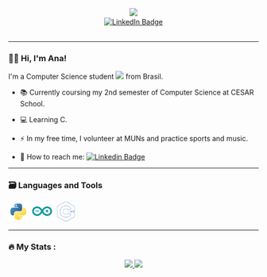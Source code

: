 <div id="header" align="center">
  <img src="https://media.giphy.com/media/SYHz66JfYHbBtZXjHy/giphy.gif" width="200"/>

<div id="badges">
    <a href="https://www.linkedin.com/in/anabeatrizxalves/">
        <img src= "https://img.shields.io/badge/LinkedIn-white?style=for-the-badge&logo=linkedin&logoColor=black" alt="LinkedIn Badge"/>
    </a>
    </div>
    <img src="https://komarev.com/ghpvc/?username=anabxalves&style=flat-square&color=blue" alt=""/>
</div>

---

### :woman_technologist: Hi, I'm Ana!
I'm a Computer Science student <img src="https://media.giphy.com/media/WUlplcMpOCEmTGBtBW/giphy.gif" width="30"> from Brasil.

- :books: Currently coursing my 2nd semester of Computer Science at CESAR School.

- :computer: Learning C.

- :zap: In my free time, I volunteer at MUNs and practice sports and music.

- :email: How to reach me: [![Linkedin Badge](https://img.shields.io/badge/-anabxalves-white?style=flat&logo=Linkedin&logoColor=black)](https://www.linkedin.com/in/anabeatrizxalves/)

---
### :card_file_box: Languages and Tools

<div>
  <img src="https://github.com/devicons/devicon/blob/master/icons/python/python-original.svg" title="Python" alt="Python" width="40" height="40"/>&nbsp;
  <img src="https://github.com/devicons/devicon/blob/master/icons/arduino/arduino-original.svg" title="Arduino" alt="Arduino" width="40" height="40"/>&nbsp;
  <img src="https://github.com/devicons/devicon/blob/master/icons/cplusplus/cplusplus-line.svg" title="C++" alt="C++" width="40" height="40"/>&nbsp;
</div>

---

### :fire: My Stats :

<div align="center">
  <a href="https://github.com/anabxalves">
  <img height="150em" src="https://github-readme-stats.vercel.app/api?username=anabxalves&show_icons=true&theme=dark&include_all_commits=true&count_private=true"/>
   <img height="150em" src="https://github-readme-stats.vercel.app/api/top-langs/?username=anabxalves&layout=compact&langs_count=7&theme=dark"/>
</div>
